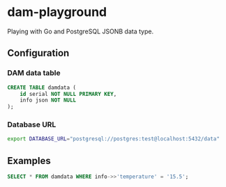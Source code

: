 # dam-playground

Playing with Go and PostgreSQL JSONB data type. 

## Configuration

### DAM data table

```sql
CREATE TABLE damdata (
    id serial NOT NULL PRIMARY KEY,
    info json NOT NULL
);
```

### Database URL

```bash
export DATABASE_URL="postgresql://postgres:test@localhost:5432/data"
```

## Examples

```sql
SELECT * FROM damdata WHERE info->>'temperature' = '15.5';
```
